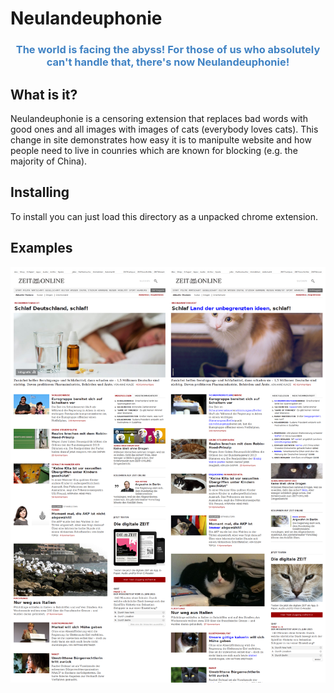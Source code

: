 # Neulandeuphonie

<h3 style="color: #4183c4; text-align: center;">The world is facing the abyss! For those of us who absolutely can't handle that, there's now Neulandeuphonie!</h3>

## What is it?
Neulandeuphonie is a censoring extension that replaces bad words with good ones and all images with images of cats (everybody loves cats). This change in site demonstrates how easy it is to manipulte website and how people need to live in counries which are known for blocking (e.g. the majority of China).

## Installing
To install you can just load this directory as a unpacked chrome extension.

## Examples

![Example](https://github.com/Jugendhackt/neulandeuphonie/raw/master/public/combined.png "Example 1")
